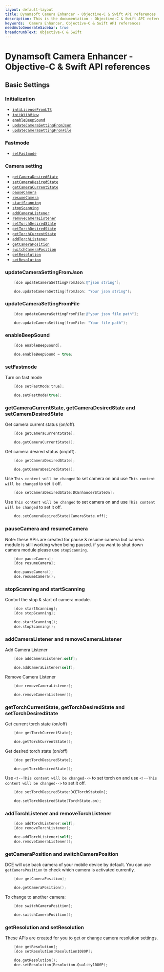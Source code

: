 ```yaml
---
layout: default-layout
title: Dynamsoft Camera Enhancer - Objective-C & Swift API references
description: This is the documentation - Objective-C & Swift API references page of Dynamsoft Camera Enhancer.
keywords:  Camera Enhancer, Objective-C & Swift API references
needAutoGenerateSidebar: true
breadcrumbText: Objective-C & Swift
---
```


# Dynamsoft Camera Enhancer - Objective-C & Swift API references

## Basic Settings

### Initialization

- [`intiLicenseFromLTS`]()
- [`initWithView`]()
- [`enableBeepSound`]()
- [`updateCameraSettingFromJson`]()
- [`updateCameraSettingFromFile`]()

### Fastmode

- [`setFastmode`]()

### Camera setting
- [`getCameraDesiredState`](#getCameraCurrentState-getCameraDesiredState-and-setCameraDesiredState)
- [`setCameraDesiredState`](#getCameraCurrentState-getCameraDesiredState-and-setCameraDesiredState)
- [`getCameraCurrentState`](#getCameraCurrentState-getCameraDesiredState-and-setCameraDesiredState)
- [`pauseCamera`](#pauseCamera-and-resumeCamera)
- [`resumeCamera`](#pauseCamera-and-resumeCamera)
- [`startScanning`](#stopScanning-and-startScanning)
- [`stopScanning`](#stopScanning-and-startScanning)
- [`addCameraListener`](#addCameraListener-and-removeCameraListener)
- [`removeCameraListener`](#addCameraListener-and-removeCameraListener)
- [`setTorchDesiredState`](#getTorchCurrentState-getTorchDesiredState-and-setTorchDesiredState)
- [`getTorchDesiredState`](#getTorchCurrentState-getTorchDesiredState-and-setTorchDesiredState)
- [`getTorchCurrentState`](#getTorchCurrentState-getTorchDesiredState-and-setTorchDesiredState)
- [`addTorchListener`](#addTorchListener)
- [`getCameraPosition`](#getCameraPosition-and-switchCameraPosition)
- [`switchCameraPosition`](#getCameraPosition-and-switchCameraPosition)
- [`getResolution`](#getResolution-and-setResolution)
- [`setResolution`](#getResolution-and-setResolution)

### updateCameraSettingFromJson

```objectivec
    [dce updateCameraSettingFromJson:@"json string"];
```
```Swift
    dce.updateCameraSetting(fromJson: "Your json string");
```

### updateCameraSettingFromFile

```objectivec
    [dce updateCameraSettingFromFile:@"your json file path"];
```
```Swift
    dce.updateCameraSetting(fromFile: "Your file path");
```

### enableBeepSound

```objectivec
    [dce enableBeepSound];
```
```Swift
    dce.enableBeepSound = true;
```

### setFastmode

Turn on fast mode

```objectivec
    [dce setFastMode:true];
```
```Swift
    dce.setFastMode(true);
```

### getCameraCurrentState, getCameraDesiredState and setCameraDesiredState
    
Get camera current status (on/off). 

```objectivec
    [dce getCameraCurrentState];
```
```Swift
    dce.getCameraCurrentState();
```
    
Get camera desired status (on/off).

```objectivec
    [dce getCameraDesiredState];
```
```Swift
    dce.getCameraDesiredState();
```
    
Use `This content will be changed` to set camera on and use `This content will be changed` to set it off.

```objectivec
    [dce setCameraDesiredState:DCEnhancerStateOn];
```
Use `This content will be changed` to set camera on and use `This content will be changed` to set it off.
```Swift
    dce.setCameraDesiredState(CameraState.off);
```
    
### pauseCamera and resumeCamera

Note: these APIs are created for pause & resume camera but camera module is still working when being paused. if you want to shut down camera module please use `stopScanning`.

```objectivec
    [dce pauseCamera];
    [dce resumeCamera];
```
```Swift
    dce.pauseCamera();
    dce.resumeCamera();
```

### stopScanning and startScanning

Contorl the stop & start of camera module.

```objectivec
    [dce startScanning];
    [dce stopScanning];
```
```Swift
    dce.startScanning();
    dce.stopScanning();
```

### addCameraListener and removeCameraListener

Add Camera Listener

```objectivec
    [dce addCameraListener:self];
```
```Swift
    dce.addCameraListener(self);
```

Remove Camera Listener

```objectivec
    [dce removeCameraListener];
```
```Swift
    dce.removeCameraListener();
```

### getTorchCurrentState, getTorchDesiredState and setTorchDesiredState

Get current torch state (on/off)

```objectivec
    [dce getTorchCurrentState];
```
```Swift
    dce.getTorchCurrentState();
```

Get desired torch state (on/off)

```objectivec
    [dce getTorchDesiredState];
```
```Swift
    dce.getTorchDesiredState();
```

Use `<!--This content will be changed-->` to set torch on and use `<!--This content will be changed-->` to set it off.

```objectivec
    [dce setTorchDesiredState:DCETorchStateOn];
```
```Swift
    dce.setTorchDesiredState(TorchState.on);
```

### addTorchListener and removeTorchListener

```objectivec
    [dce addTorchListener:self];
    [dce removeTorchListener];
```
```Swift
    dce.addTorchListener(self);
    dce.removeCameraListener();
```

### getCameraPosition and switchCameraPosition

DCE will use back camera of your mobile device by default. You can use `getCameraPosition` to check which camera is activated currently.

```objectivec
    [dce getCameraPosition];
```
```Swift
    dce.getCameraPosition();
```

To change to another camera:

```objectivec
    [dce switchCameraPosition];
```
```Swift
    dce.switchCameraPosition();
```

### getResolution and setResolution

These APIs are created for you to get or change camera resolution settings. 

```objectivec
    [dce getResolution];
    [dce setResolution:Resolution1080P];
```
```Swift
    dce.getResolution();
    dce.setResolution(Resolution.Quality1080P);
```